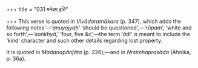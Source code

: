 +++
title = "031 ममेदम् इति"

+++
This verse is quoted in *Vivādaratnākara* (p. 347), which adds the
following notes’—‘*anuyojyaḥ*’ ‘should be questioned’,—‘*rūpam*’, ‘white
and so forth’,—‘*saṅkhyā*,’ ‘four, five &c’,—the term ‘*ādi*’ is meant
to include the ‘kind’ character and such other details regarding lost
property.

It is quoted in *Madanapārijāta* (p. 226);—and in *Nṛsiṃhaprasāda*
(Āhnika, p. 36a).


